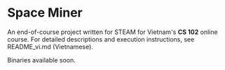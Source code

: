 # Space Miner

An end-of-course project written for STEAM for Vietnam's **CS 102** online course. For detailed descriptions and execution instructions, see README_vi.md (Vietnamese).

Binaries available soon.
